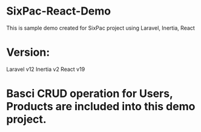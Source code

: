 # SixPac-React-Demo
This is sample demo created for SixPac project using Laravel, Inertia, React

# Version:
Laravel v12
Inertia v2
React v19

# Basci CRUD operation for Users, Products are included into this demo project.
